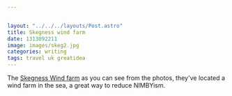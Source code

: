 ```yaml
---


layout: "../../../layouts/Post.astro"
title: Skegness wind farm
date: 1313092211
image: images/skeg2.jpg
categories: writing
tags: travel uk greatidea
---
```


The <a href="https://www.skegnesspier.co.uk/windfarm.html" target="_blank">Skegness Wind farm</a> as you can see from the photos, they've located a wind farm in the sea, a great way to reduce NIMBYism.
